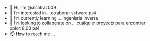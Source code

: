 - 👋 Hi, I’m @alcatraz009
- 👀 I’m interested in ...colaborar sofware ps4
- 🌱 I’m currently learning ... ingenieria inversa
- 💞️ I’m looking to collaborate on ... cualquier proyecto para encontrar  xploit 8.03 ps4
- 📫 How to reach me ...

<!---
alcatraz009/alcatraz009 is a ✨ special ✨ repository because its `README.md` (this file) appears on your GitHub profile.
You can click the Preview link to take a look at your changes.
--->

